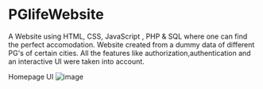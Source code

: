 # PGlifeWebsite
A Website using HTML, CSS, JavaScript , PHP & SQL where one can find the perfect accomodation.
Website created from a dummy data of different PG's of certain cities.
All the features like authorization,authentication and an interactive UI were taken into account.

Homepage UI 
![image](https://github.com/ReX027/PGlifeWebsite/assets/90253821/29a6ddcc-fee5-427a-8742-02a760a87a7b)

